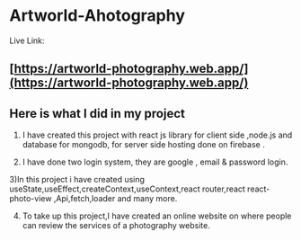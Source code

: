 # Artworld-Ahotography

Live Link:
## [https://artworld-photography.web.app/](https://artworld-photography.web.app/)

## Here is what I did in my project

1) I have created this project with react js library for client side ,node.js and database for mongodb, for server side hosting done on firebase .

2) I have done two login system, they are google , email & password login.

3)In this project i have created using useState,useEffect,createContext,useContext,react router,react react-photo-view ,Api,fetch,loader and many more.

4) To take up this project,I have created an online website on where people  can review the services of a photography website.
 